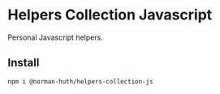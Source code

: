 # Helpers Collection Javascript

Personal Javascript helpers.

## Install

```shell
npm i @norman-huth/helpers-collection-js
```
